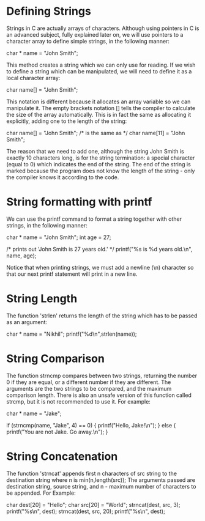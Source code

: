 # Defining Strings

Strings in C are actually arrays of characters. 
Although using pointers in C is an advanced subject, fully explained later on, we will use pointers to a character array to define simple strings, in the following manner:

char * name = "John Smith";

This method creates a string which we can only use for reading. 
If we wish to define a string which can be manipulated, we will need to define it as a local character array:

char name[] = "John Smith";

This notation is different because it allocates an array variable so we can manipulate it. 
The empty brackets notation [] tells the compiler to calculate the size of the array automatically. This is in fact the same as allocating it explicitly, adding one to the length of the string:

char name[] = "John Smith";
/* is the same as */
char name[11] = "John Smith";

The reason that we need to add one, although the string John Smith is exactly 10 characters long, is for the string termination: a special character (equal to 0) which indicates the end of the string. 
The end of the string is marked because the program does not know the length of the string - only the compiler knows it according to the code.

# String formatting with printf

We can use the printf command to format a string together with other strings, in the following manner:

char * name = "John Smith";
int age = 27;

/* prints out 'John Smith is 27 years old.' */
printf("%s is %d years old.\n", name, age);

Notice that when printing strings, we must add a newline (\n) character so that our next printf statement will print in a new line.

# String Length

The function 'strlen' returns the length of the string which has to be passed as an argument:

char * name = "Nikhil";
printf("%d\n",strlen(name));

# String Comparison

The function strncmp compares between two strings, returning the number 0 if they are equal, or a different number if they are different. 
The arguments are the two strings to be compared, and the maximum comparison length. There is also an unsafe version of this function called strcmp, but it is not recommended to use it. For example:

char * name = "Jake";

if (strncmp(name, "Jake", 4) == 0) {
    printf("Hello, Jake!\n");
} else {
    printf("You are not Jake. Go away.\n");
}

# String Concatenation

The function 'strncat' appends first n characters of src string to the destination string where n is min(n,length(src)); 
The arguments passed are destination string, source string, and n - maximum number of characters to be appended. For Example:

char dest[20] = "Hello";
char src[20] = "World";
strncat(dest, src, 3);
printf("%s\n", dest);
strncat(dest, src, 20);
printf("%s\n", dest);